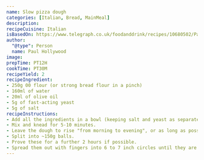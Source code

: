 ```yaml
---
name: Slow pizza dough
categories: [Italian, Bread, MainMeal]
description: 
recipeCuisine: Italian
isBasedOn: https://www.telegraph.co.uk/foodanddrink/recipes/10680502/Paul-Hollywoods-perfect-pizza-base-recipe.html
author:
  "@type": Person
  name: Paul Hollywood
image: 
prepTime: PT12H
cookTime: PT30M
recipeYield: 2
recipeIngredient:
- 250g 00 flour (or strong bread flour in a pinch)
- 160ml of water
- 20ml of olive oil
- 5g of fast-acting yeast
- 5g of salt
recipeInstructions:
- Add all the ingredients in a bowl (keeping salt and yeast as separate as possible).
- Mix and knead for 5-10 minutes.
- Leave the dough to rise "from morning to evening", or as long as possible. If you need it sooner, consider slightly more yeast!
- Split into ~150g balls. 
- Prove these for a further 2 hours if possible.
- Spread them out with fingers into 6 to 7 inch circles until they are the same thickness all over. Toss/spin the dough on your knuckles to make the dough to be thinner in the middle and thicker on the edges.
---
```

